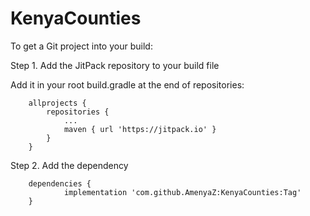 # KenyaCounties
To get a Git project into your build:

Step 1. Add the JitPack repository to your build file


Add it in your root build.gradle at the end of repositories:
```
	allprojects {
		repositories {
			...
			maven { url 'https://jitpack.io' }
		}
	}
  ```
Step 2. Add the dependency
```
	dependencies {
	        implementation 'com.github.AmenyaZ:KenyaCounties:Tag'
	}
  ```
